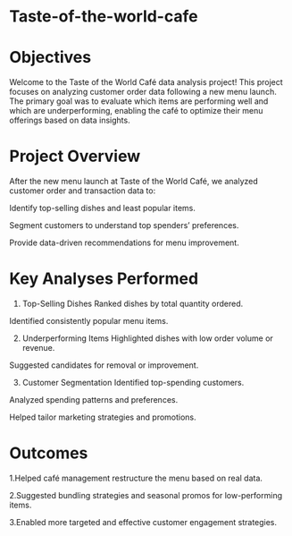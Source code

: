 # Taste-of-the-world-cafe

# Objectives
Welcome to the Taste of the World Café data analysis project! This project focuses on analyzing customer order data following a new menu launch. The primary goal was to evaluate which items are performing well and which are underperforming, enabling the café to optimize their menu offerings based on data insights.

# Project Overview
After the new menu launch at Taste of the World Café, we analyzed customer order and transaction data to:

Identify top-selling dishes and least popular items.

Segment customers to understand top spenders’ preferences.

Provide data-driven recommendations for menu improvement.


# Key Analyses Performed
1. Top-Selling Dishes
Ranked dishes by total quantity ordered.

Identified consistently popular menu items.

2. Underperforming Items
Highlighted dishes with low order volume or revenue.

Suggested candidates for removal or improvement.

3. Customer Segmentation
Identified top-spending customers.

Analyzed spending patterns and preferences.

Helped tailor marketing strategies and promotions.

# Outcomes


1.Helped café management restructure the menu based on real data.

2.Suggested bundling strategies and seasonal promos for low-performing items.

3.Enabled more targeted and effective customer engagement strategies.
